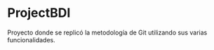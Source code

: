 # ProjectBDI
Proyecto donde se replicó la metodología de Git utilizando sus varias funcionalidades.
